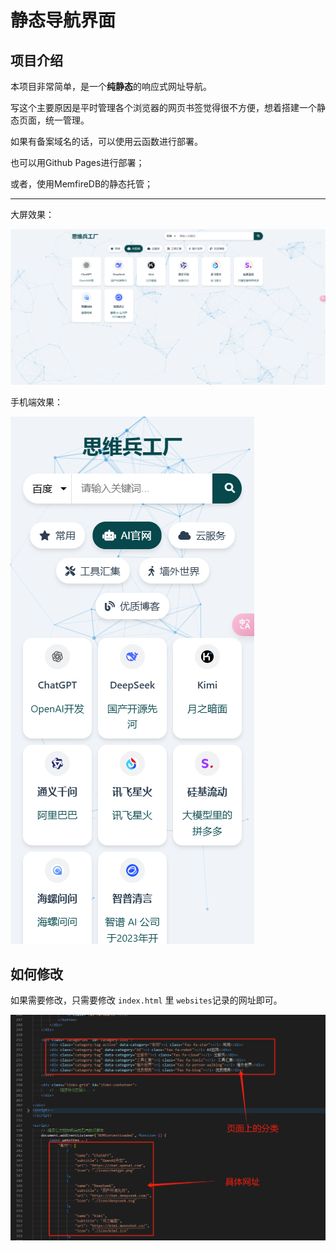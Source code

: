 # 静态导航界面

## 项目介绍

本项目非常简单，是一个**纯静态**的响应式网址导航。

写这个主要原因是平时管理各个浏览器的网页书签觉得很不方便，想着搭建一个静态页面，统一管理。

如果有备案域名的话，可以使用云函数进行部署。

也可以用Github Pages进行部署；

或者，使用MemfireDB的静态托管；

---

大屏效果：

![image-20241212154524029](assets/Readme/image-20241212154524029.png)

手机端效果：

![image-20241212154705187](assets/Readme/image-20241212154705187.png)



## 如何修改

如果需要修改，只需要修改 `index.html` 里 `websites`记录的网址即可。

![image-20241212155749102](assets/Readme/image-20241212155749102.png)









